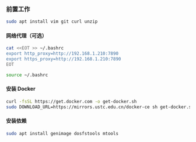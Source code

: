 ### 前置工作

```bash
sudo apt install vim git curl unzip
```

#### 网络代理（可选）

```bash
cat <<EOT >> ~/.bashrc
export http_proxy=http://192.168.1.210:7890
export https_proxy=http://192.168.1.210:7890
EOT

source ~/.bashrc
```

#### 安装 Docker

```bash
curl -fsSL https://get.docker.com -o get-docker.sh
sudo DOWNLOAD_URL=https://mirrors.ustc.edu.cn/docker-ce sh get-docker.sh
```

#### 安装依赖

```bash
sudo apt install genimage dosfstools mtools
```

